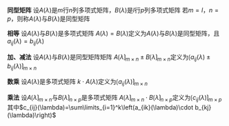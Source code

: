 **同型矩阵**
设$A(\lambda)$是$m$行$n$列多项式矩阵，$B(\lambda)$是$l$行$p$列多项式矩阵
若$m=l$，$n=p$，则称$A(\lambda)$与$B(\lambda)$是同型矩阵

**相等**
设$A(\lambda)$与$B(\lambda)$是多项式矩阵
$A(\lambda)=B(\lambda)$定义为$A(\lambda)$与$B(\lambda)$是同型矩阵，且$a_{ij}(\lambda)=b_{ij}(\lambda)$

**加、减法**
设$A(\lambda)$与$B(\lambda)$是同型矩阵矩阵
$A\lgroup\lambda\rgroup_{m\times n}\pm B\lgroup\lambda\rgroup_{m\times n}$定义为$\lgroup a_{ij}(\lambda)\pm b_{ij}(\lambda)\rgroup_{m\times n}$

**数乘**
设$A(\lambda)$是多项式矩阵
$k\cdot A(\lambda)$定义为$\lgroup a_{ij}(\lambda)\rgroup_{m\times n}$

**乘法**
设$A\lgroup\lambda\rgroup_{m\times n}$与$B\lgroup\lambda\rgroup_{n\times p}$是多项式矩阵
$A\lgroup\lambda\rgroup_{m\times n}\cdot B\lgroup\lambda\rgroup_{n\times p}$定义为$\lgroup c_{ij}(\lambda)\rgroup_{m\times p}$
其中$c_{ij}(\lambda)=\sum\limits_{i=1}^k\left(a_{ik}(\lambda)\cdot b_{kj}(\lambda)\right)$